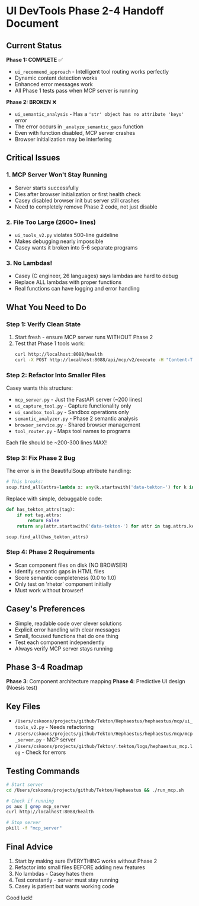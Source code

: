 # UI DevTools Phase 2-4 Handoff Document

## Current Status

**Phase 1: COMPLETE** ✅
- `ui_recommend_approach` - Intelligent tool routing works perfectly
- Dynamic content detection works
- Enhanced error messages work
- All Phase 1 tests pass when MCP server is running

**Phase 2: BROKEN** ❌
- `ui_semantic_analysis` - Has a `'str' object has no attribute 'keys'` error
- The error occurs in `_analyze_semantic_gaps` function
- Even with function disabled, MCP server crashes
- Browser initialization may be interfering

## Critical Issues

### 1. MCP Server Won't Stay Running
- Server starts successfully
- Dies after browser initialization or first health check
- Casey disabled browser init but server still crashes
- Need to completely remove Phase 2 code, not just disable

### 2. File Too Large (2600+ lines)
- `ui_tools_v2.py` violates 500-line guideline
- Makes debugging nearly impossible
- Casey wants it broken into 5-6 separate programs

### 3. No Lambdas!
- Casey (C engineer, 26 languages) says lambdas are hard to debug
- Replace ALL lambdas with proper functions
- Real functions can have logging and error handling

## What You Need to Do

### Step 1: Verify Clean State
1. Start fresh - ensure MCP server runs WITHOUT Phase 2
2. Test that Phase 1 tools work:
   ```bash
   curl http://localhost:8088/health
   curl -X POST http://localhost:8088/api/mcp/v2/execute -H "Content-Type: application/json" -d '{"tool_name":"ui_recommend_approach","arguments":{"target_description":"navigation","intended_change":"modify","area":"navigation"}}'
   ```

### Step 2: Refactor Into Smaller Files
Casey wants this structure:
- `mcp_server.py` - Just the FastAPI server (~200 lines)
- `ui_capture_tool.py` - Capture functionality only
- `ui_sandbox_tool.py` - Sandbox operations only
- `semantic_analyzer.py` - Phase 2 semantic analysis
- `browser_service.py` - Shared browser management
- `tool_router.py` - Maps tool names to programs

Each file should be ~200-300 lines MAX!

### Step 3: Fix Phase 2 Bug
The error is in the BeautifulSoup attribute handling:
```python
# This breaks:
soup.find_all(attrs=lambda x: any(k.startswith('data-tekton-') for k in x.keys()) if x and hasattr(x, 'keys') else False)
```

Replace with simple, debuggable code:
```python
def has_tekton_attrs(tag):
    if not tag.attrs:
        return False
    return any(attr.startswith('data-tekton-') for attr in tag.attrs.keys())

soup.find_all(has_tekton_attrs)
```

### Step 4: Phase 2 Requirements
- Scan component files on disk (NO BROWSER)
- Identify semantic gaps in HTML files
- Score semantic completeness (0.0 to 1.0)
- Only test on 'rhetor' component initially
- Must work without browser!

## Casey's Preferences
- Simple, readable code over clever solutions
- Explicit error handling with clear messages
- Small, focused functions that do one thing
- Test each component independently
- Always verify MCP server stays running

## Phase 3-4 Roadmap
**Phase 3**: Component architecture mapping
**Phase 4**: Predictive UI design (Noesis test)

## Key Files
- `/Users/cskoons/projects/github/Tekton/Hephaestus/hephaestus/mcp/ui_tools_v2.py` - Needs refactoring
- `/Users/cskoons/projects/github/Tekton/Hephaestus/hephaestus/mcp/mcp_server.py` - MCP server
- `/Users/cskoons/projects/github/Tekton/.tekton/logs/hephaestus_mcp.log` - Check for errors

## Testing Commands
```bash
# Start server
cd /Users/cskoons/projects/github/Tekton/Hephaestus && ./run_mcp.sh

# Check if running
ps aux | grep mcp_server
curl http://localhost:8088/health

# Stop server
pkill -f "mcp_server"
```

## Final Advice
1. Start by making sure EVERYTHING works without Phase 2
2. Refactor into small files BEFORE adding new features
3. No lambdas - Casey hates them
4. Test constantly - server must stay running
5. Casey is patient but wants working code

Good luck!